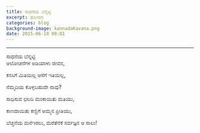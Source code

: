 ```yaml
---
title: ಸಾಧನೆಯ ಬೆನ್ನಟ್ಟಿ
excerpt: ಹನಿಗವನ
categories: blog
background-image: kannadaKavana.png
date: 2015-06-10 00:01
---
```



---

ಸಾಧನೆಯ ಬೆನ್ನಟ್ಟಿ  
ಆಲೋಚನೆಗಳ ಅಡಿಯಾಳು ಜೀವನ,  
  
ಕನಸಿಗೆ ಮಿತಿಯಿಲ್ಲ ಆಸೆಗೆ ಇತಿಯಿಲ್ಲ,  
  
ನೆಮ್ಮದಿಯ ಕೊಳ್ಳಬಹುದೇ ನಾವು?  
  
ಸಾಧಿಸುವ ಛಲದಿ ಮಂಕಾಯಿತು ಮತಿಯು,  
  
ಕಾಣದಾಯಿತು ಕಣ್ಣಿಗೆ ಅಮ್ಮನ ಪ್ರೀತಿಯು,  
  
ಬೆಚ್ಚನೆಯ ಮನೆಇರಲು, ಮರೆತೆನೆಕೆ ಸರ್ವಜ್ಞನ ಆ ಸಾಲು!  